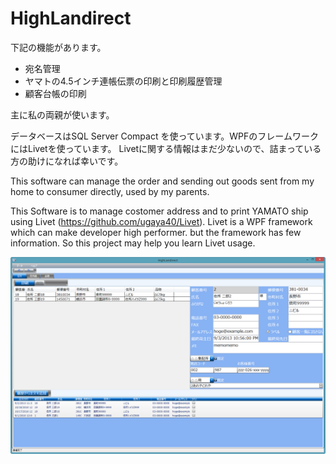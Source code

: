 HighLandirect
===================
下記の機能があります。

* 宛名管理
* ヤマトの4.5インチ連帳伝票の印刷と印刷履歴管理
* 顧客台帳の印刷

主に私の両親が使います。

データベースはSQL Server Compact を使っています。WPFのフレームワークにはLivetを使っています。
Livetに関する情報はまだ少ないので、詰まっている方の助けになれば幸いです。

This software can manage the order and sending out goods sent from my home to consumer directly, used by my parents.

This Software is to manage costomer address and to print YAMATO ship using Livet (https://github.com/ugaya40/Livet).
Livet is a WPF framework which can make developer high performer. but the framework has few information. 
So this project may help you learn Livet usage.

![Alt text](screenshot1.png)
